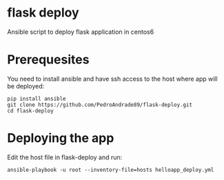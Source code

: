 # flask deploy

Ansible script to deploy flask application in centos6 

# Prerequesites

You need to install ansible and have ssh access to the host where app will be deployed:

```
pip install ansible
git clone https://github.com/PedroAndrade89/flask-deploy.git
cd flask-deploy
```

# Deploying the app

Edit the host file in flask-deploy and run:
```
ansible-playbook -u root --inventory-file=hosts helloapp_deploy.yml
```

  
  
